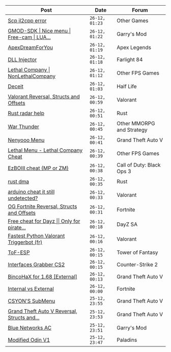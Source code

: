 |Post|Date|Forum|
|----|----|-----|
|[Scp il2cpp error](https://www.unknowncheats.me/forum/other-games/614130-scp-il2cpp-error.html)|`26-12, 01:23`|Other Games|
|[GMOD-SDK \| Nice menu \| Free-cam \| LUA...](https://www.unknowncheats.me/forum/garry-s-mod/453047-gmod-sdk-nice-menu-free-cam-lua-executor-lots-features-source-included.html)|`26-12, 01:22`|Garry's Mod|
|[ApexDreamForYou](https://www.unknowncheats.me/forum/apex-legends/616716-apexdreamforyou.html)|`26-12, 01:19`|Apex Legends|
|[DLL Injector](https://www.unknowncheats.me/forum/farlight-84-a/616752-dll-injector.html)|`26-12, 01:18`|Farlight 84|
|[Lethal Company \| NonLethalCompany](https://www.unknowncheats.me/forum/other-fps-games/615962-lethal-company-nonlethalcompany.html)|`26-12, 01:12`|Other FPS Games|
|[Deceit](https://www.unknowncheats.me/forum/half-life/602458-deceit.html)|`26-12, 01:03`|Half Life|
|[Valorant Reversal, Structs and Offsets](https://www.unknowncheats.me/forum/valorant/385792-valorant-reversal-structs-offsets.html)|`26-12, 00:59`|Valorant|
|[Rust radar help](https://www.unknowncheats.me/forum/rust/616728-rust-radar-help.html)|`26-12, 00:51`|Rust|
|[War Thunder](https://www.unknowncheats.me/forum/other-mmorpg-and-strategy/85949-war-thunder.html)|`26-12, 00:45`|Other MMORPG and Strategy|
|[Nenyooo Menu](https://www.unknowncheats.me/forum/grand-theft-auto-v/488777-nenyooo-menu.html)|`26-12, 00:41`|Grand Theft Auto V|
|[Lethal Menu - Lethal Company Cheat](https://www.unknowncheats.me/forum/other-fps-games/615575-lethal-menu-lethal-company-cheat.html)|`26-12, 00:39`|Other FPS Games|
|[EzBOIII cheat (MP or ZM)](https://www.unknowncheats.me/forum/call-of-duty-black-ops-3-a/590948-ezboiii-cheat-mp-zm.html)|`26-12, 00:38`|Call of Duty: Black Ops 3|
|[rust dma](https://www.unknowncheats.me/forum/rust/616504-rust-dma.html)|`26-12, 00:35`|Rust|
|[arduino cheat it still undetected?](https://www.unknowncheats.me/forum/valorant/615143-arduino-cheat-undetected.html)|`26-12, 00:33`|Valorant|
|[OG Fortnite Reversal, Structs and Offsets](https://www.unknowncheats.me/forum/fortnite/596138-og-fortnite-reversal-structs-offsets.html)|`26-12, 00:31`|Fortnite|
|[Free cheat for Dayz \|\| Only for pirate...](https://www.unknowncheats.me/forum/dayz-sa/563093-free-cheat-dayz-pirate-servers.html)|`26-12, 00:18`|DayZ SA|
|[Fastest Python Valorant Triggerbot (fr)](https://www.unknowncheats.me/forum/valorant/612762-fastest-python-valorant-triggerbot-fr.html)|`26-12, 00:16`|Valorant|
|[ToF-ESP](https://www.unknowncheats.me/forum/tower-of-fantasy/616405-tof-esp.html)|`26-12, 00:15`|Tower of Fantasy|
|[Interfaces Grabber CS2](https://www.unknowncheats.me/forum/counter-strike-2-a/616606-interfaces-grabber-cs2.html)|`26-12, 00:15`|Counter-Strike 2|
|[BincoHaX for 1.68 \[External\]](https://www.unknowncheats.me/forum/grand-theft-auto-v/250308-bincohax-1-68-external.html)|`26-12, 00:13`|Grand Theft Auto V|
|[Internal vs External](https://www.unknowncheats.me/forum/fortnite/616729-internal-vs-external.html)|`26-12, 00:00`|Fortnite|
|[CSYON'S SubMenu](https://www.unknowncheats.me/forum/grand-theft-auto-v/566819-csyons-submenu.html)|`25-12, 23:55`|Grand Theft Auto V|
|[Grand Theft Auto V Reversal, Structs and...](https://www.unknowncheats.me/forum/grand-theft-auto-v/144028-grand-theft-auto-reversal-structs-offsets.html)|`25-12, 23:53`|Grand Theft Auto V|
|[Blue Networks AC](https://www.unknowncheats.me/forum/garry-s-mod/616222-blue-networks-ac.html)|`25-12, 23:51`|Garry's Mod|
|[Modified Odin V1](https://www.unknowncheats.me/forum/paladins/585919-modified-odin-v1.html)|`25-12, 23:47`|Paladins|
